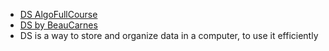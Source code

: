 - [DS AlgoFullCourse](https://www.youtube.com/watch?v=B31LgI4Y4DQ)
- [DS by BeauCarnes](https://www.youtube.com/watch?v=t2CEgPsws3U)
- DS is a way to store and organize data in a computer, to use it efficiently